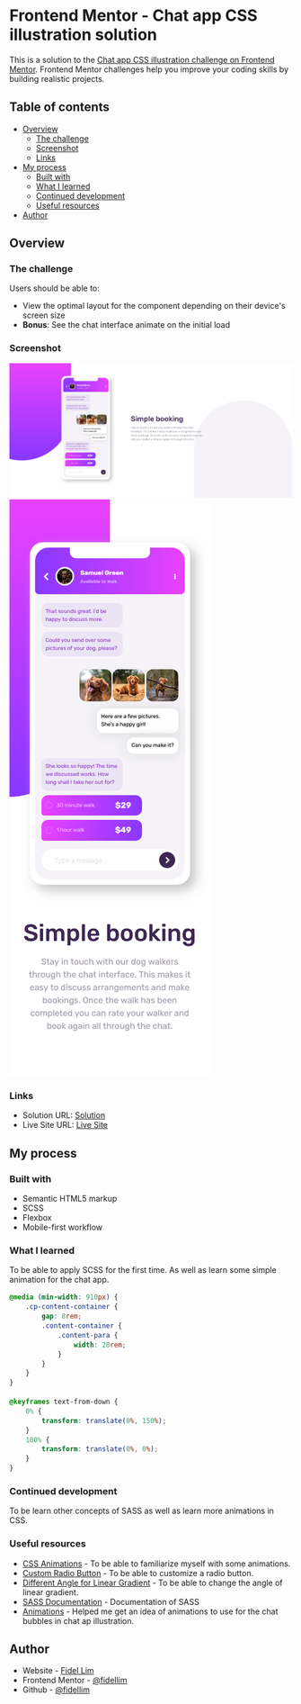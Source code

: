 # Frontend Mentor - Chat app CSS illustration solution

This is a solution to the [Chat app CSS illustration challenge on Frontend Mentor](https://www.frontendmentor.io/challenges/chat-app-css-illustration-O5auMkFqY). Frontend Mentor challenges help you improve your coding skills by building realistic projects.

## Table of contents

- [Overview](#overview)
  - [The challenge](#the-challenge)
  - [Screenshot](#screenshot)
  - [Links](#links)
- [My process](#my-process)
  - [Built with](#built-with)
  - [What I learned](#what-i-learned)
  - [Continued development](#continued-development)
  - [Useful resources](#useful-resources)
- [Author](#author)

## Overview

### The challenge

Users should be able to:

- View the optimal layout for the component depending on their device's screen size
- **Bonus**: See the chat interface animate on the initial load

### Screenshot

![Solution PC](./images/Solution%20PC.png)
![Solution Mobile](./images/Solution%20Mobile.png)

### Links

- Solution URL: [Solution](https://github.com/fidellim/Chat-App-CSS-Illustration)
- Live Site URL: [Live Site](https://eager-johnson-149938.netlify.app/)

## My process

### Built with

- Semantic HTML5 markup
- SCSS
- Flexbox
- Mobile-first workflow

### What I learned

To be able to apply SCSS for the first time. As well as learn some simple animation for the chat app.

```css
@media (min-width: 910px) {
	.cp-content-container {
		gap: 8rem;
		.content-container {
			.content-para {
				width: 28rem;
			}
		}
	}
}

@keyframes text-from-down {
	0% {
		transform: translate(0%, 150%);
	}
	100% {
		transform: translate(0%, 0%);
	}
}
```

### Continued development

To be learn other concepts of SASS as well as learn more animations in CSS.

### Useful resources

- [CSS Animations](https://www.w3schools.com/css/css3_animations.asp) - To be able to familiarize myself with some animations.
- [Custom Radio Button](https://www.w3schools.com/howto/howto_css_custom_checkbox.asp) - To be able to customize a radio button.
- [Different Angle for Linear Gradient](https://www.w3schools.com/css/css3_gradients.asp) - To be able to change the angle of linear gradient.
- [SASS Documentation](https://sass-lang.com/documentation) - Documentation of SASS
- [Animations](https://css-tricks.com/css-animation-libraries/) - Helped me get an idea of animations to use for the chat bubbles in chat ap illustration.

## Author

- Website - [Fidel Lim](https://fidellim-portfolio.netlify.app/)
- Frontend Mentor - [@fidellim](https://www.frontendmentor.io/profile/fidellim)
- Github - [@fidellim](https://github.com/fidellim)
